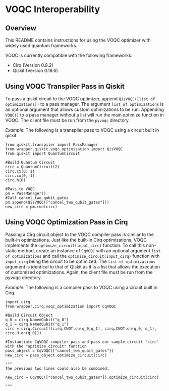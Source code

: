 # VOQC Interoperability

## Overview

This README contains instructions for using the VOQC optimizer with widely used quantum frameworks.

VOQC is currently compatible with the following frameworks:
* Cirq (Version 0.8.2)
* Qiskit (Version 0.19.6)

## Using VOQC Transpiler Pass in Qiskit

To pass a qiskit circuit to the VOQC optimizer, append `QisVOQC([list of optimizations])` to a pass manager. The argument `list of optimizations` is an optional argument that allows custom optimizations to be run. Appending `VOQC()` to a pass manager without a list will run the main optimize function in VOQC. The client file must be run from the `pyvoqc` directory.

*Example*: The following is a transpiler pass to VOQC using a circuit built in qiskit. 
```
from qiskit.transpiler import PassManager
from wrapper.qiskit.voqc_optimization import QisVOQC
from qiskit import QuantumCircuit

#Build Quantum Circuit
circ = QuantumCircuit(2)
circ.cx(0, 1)
circ.cx(0, 1)
circ.h(0)

#Pass to VOQC
pm = PassManager()
#Call cancel_two_qubit_gates
pm.append(QisVOQC(["cancel_two_qubit_gates"]))
new_circ = pm.run(circ)
```

## Using VOQC Optimization Pass in Cirq

Passing a Cirq circuit object to the VOQC compiler pass is similar to the built-in optimizations. Just like the built-in Cirq optimizations, VOQC implements the `optimize_circuit(input_circ)` function. To call this non-static method, create an instance of `CqVOQC` with an optional argument `list of optimizations` and call the `optimize_circuit(input_cirq)` function with `input_cirq` being the circuit to be optimized. The `list of optimizations` argument is identical to that of Qiskit as it is a list that allows the execution of customized optimizations. Again, the client file must be run from the pyvoqc directory. 

*Example*: The following is a compiler pass to VOQC using a circuit built in Cirq. 
```
import cirq
from wrapper.cirq.voqc_optimization import CqVOQC

#Build Circuit Object
q_0 = cirq.NamedQubit("q_0")
q_1 = cirq.NamedQubit("q_1")
circ = cirq.Circuit([cirq.CNOT.on(q_0,q_1), cirq.CNOT.on(q_0, q_1), cirq.H.on(q_0)])

#Instantiate CqVOQC compiler pass and pass our sample circuit 'circ' with the "optimize_circuit" function
pass_object = CqVOQC(["cancel_two_qubit_gates"])
new_circ = pass_object.optimize_circuit(circ)

"""
The previous two lines could also be combined:

new_circ = CqVOQC(["cancel_two_qubit_gates"]).optimize_circuit(circ)

"""
```
